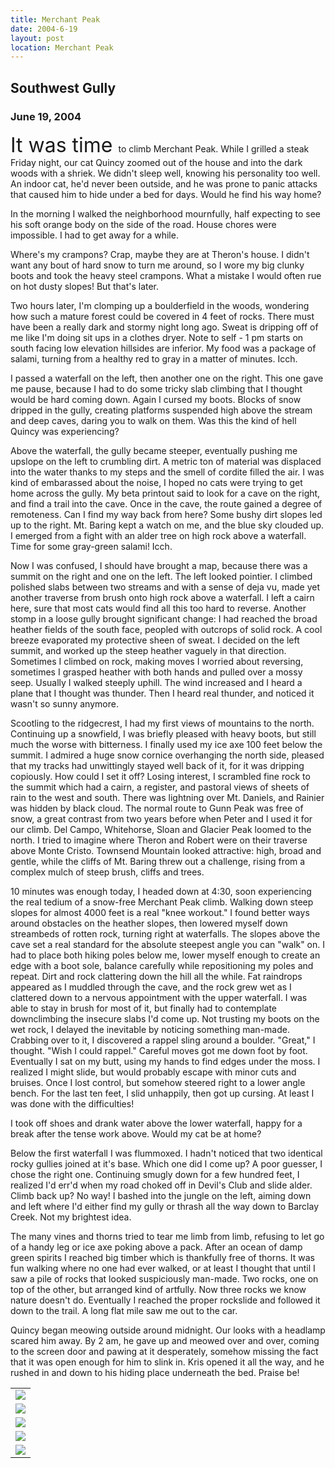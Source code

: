 ```yaml
---
title: Merchant Peak
date: 2004-6-19
layout: post
location: Merchant Peak
---
```


<h2>Southwest Gully</h2>
<h3>June 19, 2004</h3>


<p>
<font size=+3>It was time </font> to climb Merchant Peak. While I grilled a steak Friday night, our cat
Quincy zoomed out of the house and into the dark woods with a shriek. We didn't
sleep well, knowing his personality too well. An indoor cat, he'd never been
outside, and he was prone to panic attacks that caused him to hide under a bed
for days. Would he find his way home?
</p>
<p>
In the morning I walked the neighborhood mournfully, half expecting to see his
soft orange body on the side of the road. House chores were impossible. I had
to get away for a while.
</p>
<p>
Where's my crampons? Crap, maybe they are at Theron's house. I didn't want any bout
of hard snow to turn me around, so I wore my big clunky boots and took the heavy
steel crampons. What a mistake I would often rue on hot dusty slopes! But that's later.
</p>
<p>
Two hours later, I'm clomping up a boulderfield in the woods, wondering how
such a mature forest could be covered in 4 feet of rocks. There must have been
a really dark and stormy night long ago. Sweat is dripping off of me like I'm
doing sit ups in a clothes dryer. Note to self - 1 pm starts on south facing low
elevation hillsides are inferior. My food was a package of salami, turning from a
healthy red to gray in a matter of minutes. Icch.
</p>
<p>
I passed a waterfall on the left, then another one on the right. This one gave
me pause, because I had to do some tricky slab climbing that I thought would
be hard coming down. Again I cursed my boots. Blocks of snow dripped in the
gully, creating platforms suspended high above the stream and deep caves, daring
you to walk on them. Was this the kind of hell Quincy was experiencing?
</p>
<p>
Above the waterfall, the gully became steeper, eventually pushing me upslope on
the left to crumbling dirt. A metric ton of material was displaced into the 
water thanks to my steps and the smell of cordite filled the air. I was kind
of embarassed about the noise, I hoped no cats were trying to get home across
the gully. My beta printout said to look for a cave on the right, and find
a trail into the cave. Once in the cave, the route gained a degree of remoteness.
Can I find my way back from here? Some bushy dirt slopes led up to the right.
Mt. Baring kept a watch on me, and the blue sky clouded up. I emerged from
a fight with an alder tree on high rock above a waterfall. Time for some
gray-green salami! Icch.
</p>
<p>
Now I was confused, I should have brought a map, because there was a summit on
the right and one on the left. The left looked pointier. I climbed polished
slabs between two streams and with a sense of deja vu, made yet another traverse
from brush onto high rock above a waterfall. I left a cairn here, sure that
most cats would find all this too hard to reverse. Another stomp in a loose
gully brought significant change: I had reached the broad heather fields
of the south face, peopled with outcrops of solid rock. A cool breeze
evaporated my protective sheen of sweat. I decided on the left summit, and
worked up the steep heather vaguely in that direction. Sometimes I climbed on
rock, making moves I worried about reversing, sometimes I grasped heather
with both hands and pulled over a mossy seep. Usually I walked steeply uphill.
The wind increased and I heard a plane that I thought was thunder. Then I
heard real thunder, and noticed it wasn't so sunny anymore.
</p>
<p>
Scootling to the ridgecrest, I had my first views of mountains to the north.
Continuing up a snowfield, I was briefly pleased with heavy boots, but still
much the worse with bitterness. I finally used my ice axe 100 feet below the
summit. I admired a huge snow cornice overhanging the north side, pleased that
my tracks had unwittingly stayed well back of it, for it was dripping
copiously. How could I set it off? Losing interest, I scrambled fine rock 
to the summit which had a cairn, a register, and pastoral views of sheets of
rain to the west and south. There was lightning over Mt. Daniels, and 
Rainier was hidden by black cloud. The normal route to Gunn Peak was free of
snow, a great contrast from two years before when Peter and I used it for
our climb. Del Campo, Whitehorse, Sloan and Glacier Peak loomed to the north.
I tried to imagine where Theron and Robert were on their traverse above
Monte Cristo. Townsend Mountain looked attractive: high, broad and gentle,
while the cliffs of Mt. Baring threw out a challenge, rising from a complex mulch
of steep brush, cliffs and trees.
</p>
<p></p>
<p>
10 minutes was enough today, I headed down at 4:30, soon experiencing the
real tedium of a snow-free Merchant Peak climb. Walking down steep
slopes for almost 4000 feet is a real "knee workout." I found better ways
around obstacles on the heather slopes, then lowered myself down streambeds
of rotten rock, turning right at waterfalls. The slopes above the cave
set a real standard for the absolute steepest angle you can "walk" on.
I had to place both hiking poles below me, lower myself enough to create
an edge with a boot sole, balance carefully while repositioning my poles
and repeat. Dirt and rock clattering down the hill all the while. Fat 
raindrops appeared as I muddled through the cave, and the rock grew
wet as I clattered down to a nervous appointment with the upper waterfall.
I was able to stay in brush for most of it, but finally had to contemplate
downclimbing the insecure slabs I'd come up. Not trusting my boots on the
wet rock, I delayed the inevitable by noticing something man-made.
Crabbing over to it, I discovered a rappel sling around a boulder. "Great,"
I thought. "Wish I could rappel." Careful moves got me down foot by foot.
Eventually I sat on my butt, using my hands to find edges under the moss.
I realized I might slide, but would probably escape with minor cuts and
bruises. Once I lost control, but somehow steered right to a lower angle
bench. For the last ten feet, I slid unhappily, then got up cursing.
At least I was done with the difficulties!
</p>
<p>
I took off shoes and drank water above the lower waterfall, happy for a
break after the tense work above. Would my cat be at home?
</p>
<p>
Below the first waterfall I was flummoxed. I hadn't noticed that two identical
rocky gullies joined at it's base. Which one did I come up? A poor guesser,
I chose the right one. Continuing smugly down for a few hundred feet, I
realized I'd err'd when my road choked off in Devil's Club and slide alder.
Climb back up? No way! I bashed into the jungle on the left, aiming down
and left where I'd either find my gully or thrash all the way down to 
Barclay Creek. Not my brightest idea.
</p>
<p>
The many vines and thorns tried to tear me limb from limb, refusing to let
go of a handy leg or ice axe poking above a pack. After an ocean of damp
green spirits I reached big timber which is thankfully free of thorns.
It was fun walking where no one had ever walked, or at least I thought
that until I saw a pile of rocks that looked suspiciously man-made.
Two rocks, one on top of the other, but arranged kind of artfully. Now
three rocks we know nature doesn't do. Eventually I reached the proper
rockslide and followed it down to the trail. A long flat mile 
saw me out to the car. 
</p>
<p>
Quincy began meowing outside around midnight. Our looks with a headlamp
scared him away. By 2 am, he gave up and meowed over and over, coming to
the screen door and pawing at it desperately, somehow missing the fact
that it was open enough for him to slink in. Kris opened it all the way,
and he rushed in and down to his hiding place underneath the bed. Praise be!
</p>

<table>
<tr><td>
<a href="images/articles/trips/2004/luptomer.jpg"><img src="images/articles/trips/2004/luptomer.jpg"></a><br>
<i></i>
</td></tr>
<tr><td>
<a href="images/articles/trips/2004/gob.jpg"><img src="images/articles/trips/2004/gob.jpg"></a><br>
<i></i>
</td></tr>
<tr><td>
<a href="images/articles/trips/2004/rainagan.jpg"><img src="images/articles/trips/2004/rainagan.jpg"></a><br>
<i></i>
</td></tr>
<tr><td>
<a href="images/articles/trips/2004/ltogunn.jpg"><img src="images/articles/trips/2004/ltogunn.jpg"></a><br>
<i></i>
</td></tr>
<tr><td>
<a href="images/articles/trips/2004/townsend.jpg"><img src="images/articles/trips/2004/townsend.jpg"></a><br>
<i></i>
</td></tr>
</table>



